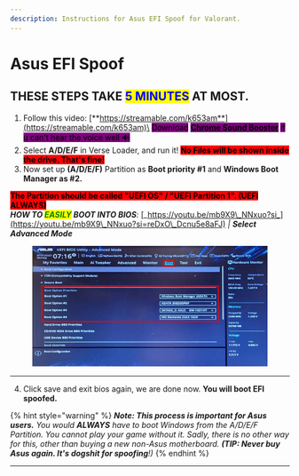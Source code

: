 ```yaml
---
description: Instructions for Asus EFI Spoof for Valorant.
---
```


# Asus EFI Spoof

## THESE STEPS TAKE <mark style="color:blue;">5 MINUTES</mark> AT MOST.

1. Follow this video: [**https://streamable.com/k653am**](https://streamable.com/k653am)\
   <mark style="background-color:purple;">Download</mark> [<mark style="background-color:purple;">**Chrome Sound Booster**</mark>](https://chromewebstore.google.com/detail/volume-booster/ejkiikneibegknkgimmihdpcbcedgmpo) <mark style="background-color:purple;">if u can't hear the voice well 🔊</mark>&#x20;
2. Select **A/D/E/F** in Verse Loader, and run it! <mark style="background-color:red;">**No Files will be shown inside the drive. That's fine!**</mark>
3. Now set up **(A/D/E/F)** Partition as **Boot priority #1** and **Windows Boot Manager as #2.**

<mark style="background-color:red;">**The Partition should be called "UEFI OS" / "UEFI Partition 1". (UEFI ALWAYS)**</mark>\
_**HOW TO **<mark style="color:green;">**EASILY**</mark>** BOOT INTO BIOS**:_ [_https://youtu.be/mb9X9\_NNxuo?si_](https://youtu.be/mb9X9\_NNxuo?si=reDxO\_Dcnu5e8aFJ) _| **Select Advanced Mode**_

<figure><img src="../../../.gitbook/assets/Boot order.jpg" alt=""><figcaption></figcaption></figure>

***

4. Click save and exit bios again, we are done now. **You will boot EFI spoofed.**

{% hint style="warning" %}
_**Note: This process is important for Asus users.** You would **ALWAYS** have to boot Windows from the A/D/E/F Partition. You cannot play your game without it. Sadly, there is no other way for this, other than buying a new non-Asus motherboard. **(TIP: Never buy Asus again. It's dogshit for spoofing**!)_
{% endhint %}

***
